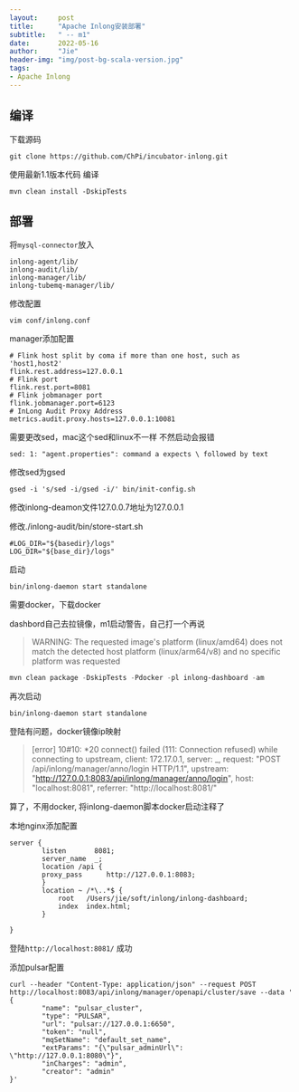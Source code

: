 ```yaml
---
layout:     post
title:      "Apache Inlong安装部署"
subtitle:   " -- m1"
date:       2022-05-16
author:     "Jie"
header-img: "img/post-bg-scala-version.jpg"
tags:
- Apache Inlong
---
```

## 编译
下载源码
```shell
git clone https://github.com/ChPi/incubator-inlong.git
```
使用最新1.1版本代码
编译
```shell
mvn clean install -DskipTests
```

## 部署

将`mysql-connector`放入

```shell
inlong-agent/lib/
inlong-audit/lib/
inlong-manager/lib/
inlong-tubemq-manager/lib/
```

修改配置

```shell
vim conf/inlong.conf
```

manager添加配置
```shell
# Flink host split by coma if more than one host, such as 'host1,host2'
flink.rest.address=127.0.0.1
# Flink port
flink.rest.port=8081
# Flink jobmanager port
flink.jobmanager.port=6123
# InLong Audit Proxy Address
metrics.audit.proxy.hosts=127.0.0.1:10081
```
需要更改sed，mac这个sed和linux不一样
不然启动会报错
```shell
sed: 1: "agent.properties": command a expects \ followed by text
```

修改sed为gsed
```shell
gsed -i 's/sed -i/gsed -i/' bin/init-config.sh
```

修改inlong-deamon文件127.0.0.7地址为127.0.0.1

修改./inlong-audit/bin/store-start.sh
```shell
#LOG_DIR="${basedir}/logs"
LOG_DIR="${base_dir}/logs"
```
启动

```shell
bin/inlong-daemon start standalone
```

需要docker，下载docker

dashbord自己去拉镜像，m1启动警告，自己打一个再说

>   WARNING: The requested image's platform (linux/amd64) does not match the detected host platform (linux/arm64/v8) and no specific platform was requested

```powershell
mvn clean package -DskipTests -Pdocker -pl inlong-dashboard -am
```

再次启动
```shell
bin/inlong-daemon start standalone
```

登陆有问题，docker镜像ip映射

>   [error] 10#10: *20 connect() failed (111: Connection refused) while connecting to upstream, client: 172.17.0.1, server: _, request: "POST /api/inlong/manager/anno/login HTTP/1.1", upstream: "http://127.0.0.1:8083/api/inlong/manager/anno/login", host: "localhost:8081", referrer: "http://localhost:8081/"

算了，不用docker, 将inlong-daemon脚本docker启动注释了

本地nginx添加配置

```nginx
server {
        listen       8081;
        server_name  _;
        location /api {
        proxy_pass      http://127.0.0.1:8083;
        }
        location ~ /*\..*$ {
            root   /Users/jie/soft/inlong/inlong-dashboard;
            index  index.html;
        }

}
```

登陆`http://localhost:8081/` 成功


添加pulsar配置
```shell
curl --header "Content-Type: application/json" --request POST http://localhost:8083/api/inlong/manager/openapi/cluster/save --data '
{
        "name": "pulsar_cluster",
        "type": "PULSAR",
        "url": "pulsar://127.0.0.1:6650",
        "token": "null",
        "mqSetName": "default_set_name",
        "extParams": "{\"pulsar_adminUrl\": \"http://127.0.0.1:8080\"}",
        "inCharges": "admin",
        "creator": "admin"
}'
```
